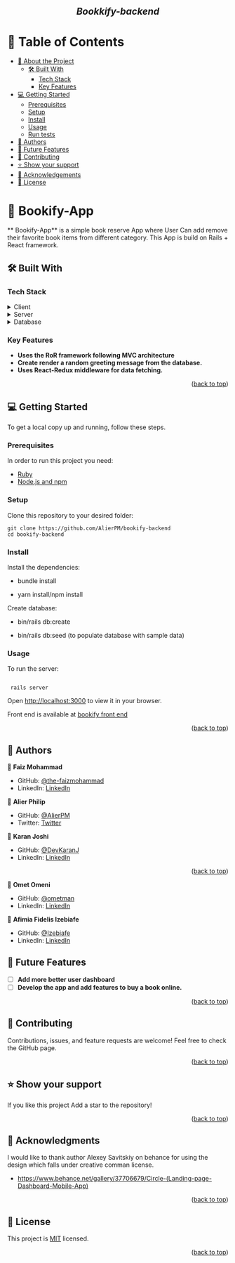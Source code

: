 <h2 align="center"><b><i>Bookkify-backend</i></b></h2>

<a name="readme-top"></a>

# 📗 Table of Contents

- [📖 About the Project](#about-project)
  - [🛠 Built With](#built-with)
    - [Tech Stack](#tech-stack)
    - [Key Features](#key-features)
- [💻 Getting Started](#getting-started)
  - [Prerequisites](#prerequisites)
  - [Setup](#setup)
  - [Install](#install)
  - [Usage](#usage)
  - [Run tests](#run-tests)
- [👥 Authors](#authors)
- [🔭 Future Features](#future-features)
- [🤝 Contributing](#contributing)
- [⭐️ Show your support](#support)
- [🙏 Acknowledgements](#acknowledgements)
- [📝 License](#license)


# 📖 Bookify-App <a name="about-project"></a>

** Bookify-App** is a simple book reserve App where User Can add remove their favorite book items from different category. This App is build on Rails + React framework.

## 🛠 Built With <a name="built-with"></a>

### Tech Stack <a name="tech-stack"></a>

<details>
  <summary>Client</summary>
  <ul>
    <li><a href="https://developer.mozilla.org/ru/docs/Web/HTML">HTML</a></li>
    <li><a href="https://developer.mozilla.org/ru/docs/Web/CSS">CSS</a></li>
    <li><a href="https://react.dev/">React.js</a></li>
    li>
    <li><a href="https://rubyonrails.org/">Rails</a></li>
  </ul>
</details>

<details>
  <summary>Server</summary>
  <ul>
    <li><a href="https://www.ruby-lang.org/en/">Ruby</a></li>
  </ul>
</details>

<details>
<summary>Database</summary>
  <ul>
    <li><a href="https://www.postgresql.org/">PostgreSQL</a></li>
  </ul>
</details>


### Key Features <a name="key-features"></a>

- **Uses the RoR framework following MVC architecture**
- **Create render a random greeting message from the database.**
- **Uses React-Redux middleware for data fetching.**

<p align="right">(<a href="#readme-top">back to top</a>)</p>

## 💻 Getting Started <a name="getting-started"></a>

To get a local copy up and running, follow these steps.

### Prerequisites

In order to run this project you need:

- [Ruby](https://www.ruby-lang.org/en/documentation/installation/)
- [Node.js and npm](https://nodejs.org/)

### Setup

Clone this repository to your desired folder:

```
git clone https://github.com/AlierPM/bookify-backend
cd bookify-backend

```

### Install

Install the dependencies:

- bundle install

- yarn install/npm install

Create database:

- bin/rails db:create

- bin/rails db:seed
(to populate database with sample data)

### Usage

To run the server:

```
 
 rails server

```

Open [http://localhost:3000](http://localhost:3000) to view it in your browser.

Front end is available at [bookify front end](https://github.com/AlierPM/bookify-frontend)




<p align="right">(<a href="#readme-top">back to top</a>)</p>


## 👥 Authors <a name="authors"></a>

👤 **Faiz Mohammad**

- GitHub: [@the-faizmohammad](https://github.com/the-faizmohammad)
- LinkedIn: [LinkedIn](https://www.linkedin.com/in/faiz-mohammad-967354142/)




👤 **Alier Philip**

- GitHub: [@AlierPM](https://github.com/AlierPM)
- Twitter: [Twitter](https://twitter.com/AlierPM)


👤 **Karan Joshi**

- GitHub: [@DevKaranJ](https://github.com/DevKaranJ)
- LinkedIn: [LinkedIn](https://www.linkedin.com/in/devkaranj/)

<p align="right">(<a href="#readme-top">back to top</a>)</p>


👤 **Omet Omeni**

- GitHub: [@ometman](https://github.com/ometman)
- LinkedIn: [LinkedIn](https://www.linkedin.com/in/ometman/)


👤 **Afimia Fidelis Izebiafe**

- GitHub: [@Izebiafe](https://github.com/Izebiafe)
- LinkedIn: [LinkedIn](https://www.linkedin.com/in/faiz-mohammad-967354142/)


## 🔭 Future Features <a name="future-features"></a>

- [ ] **Add more better user dashboard**
- [ ] **Develop the app and add features to  buy a book online.**

<p align="right">(<a href="#readme-top">back to top</a>)</p>


## 🤝 Contributing <a name="contributing"></a>

Contributions, issues, and feature requests are welcome!
Feel free to check the GitHub page.

<p align="right">(<a href="#readme-top">back to top</a>)</p>


## ⭐️ Show your support <a name="support"></a>

If you like this project Add a star to the repository!

<p align="right">(<a href="#readme-top">back to top</a>)</p>


## 🙏 Acknowledgments <a name="acknowledgements"></a>

I would like to thank author Alexey Savitskiy on behance for using the design which falls under creative comman license.
- https://www.behance.net/gallery/37706679/Circle-(Landing-page-Dashboard-Mobile-App)

<p align="right">(<a href="#readme-top">back to top</a>)</p>

## 📝 License <a name="license"></a>

This project is [MIT](./LICENSE) licensed.

<p align="right">(<a href="#readme-top">back to top</a>)</p>
